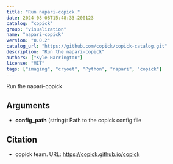 ```yaml
---
title: "Run napari-copick."
date: 2024-08-08T15:48:33.200123
catalog: "copick"
group: "visualization"
name: "napari-copick"
version: "0.0.2"
catalog_url: "https://github.com/copick/copick-catalog.git"
description: "Run the napari-copick"
authors: ["Kyle Harrington"]
license: "MIT"
tags: ["imaging", "cryoet", "Python", "napari", "copick"]
---
```


Run the napari-copick

## Arguments

- **config_path** (string): Path to the copick config file

## Citation

- copick team.
  URL: https://copick.github.io/copick

